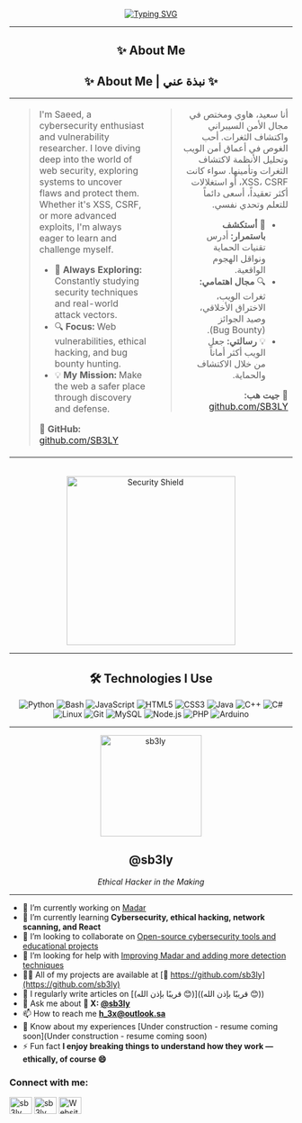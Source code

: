 <div align="center">
  
  <a href="https://git.io/typing-svg"><img src="https://readme-typing-svg.herokuapp.com?font=Fira+Code&size=28&pause=1000&color=36BCF7&center=true&vCenter=true&width=700&lines=Hello+there!+I'm+Saeed+👋;Cybersecurity+Student;Tool+Developer;Ethical-Hacker.;Exploring+the+world+of;cybersecurity" alt="Typing SVG"></a>


---

## ✨ About Me
<div align="center">
  <h2>✨ About Me | نبذة عني ✨</h2>
</div>

<table width="100%">
<tr>

<td width="50%" valign="top">
<blockquote>
  <p>I'm Saeed, a cybersecurity enthusiast and vulnerability researcher. I love diving deep into the world of web security, exploring systems to uncover flaws and protect them. Whether it's XSS, CSRF, or more advanced exploits, I'm always eager to learn and challenge myself.</p>
  <ul>
    <li>🧠 <strong>Always Exploring:</strong> Constantly studying security techniques and real-world attack vectors.</li>
    <li>🔍 <strong>Focus:</strong> Web vulnerabilities, ethical hacking, and bug bounty hunting.</li>
    <li>💡 <strong>My Mission:</strong> Make the web a safer place through discovery and defense.</li>
  </ul>
  <p>🔗 <strong>GitHub:</strong> <a href="https://github.com/SB3LY" target="_blank">github.com/SB3LY</a></p>
</blockquote>
</td>

<td width="50%" valign="top" dir="rtl">
<blockquote dir="rtl">
  <p>أنا سعيد، هاوي ومختص في مجال الأمن السيبراني واكتشاف الثغرات. أحب الغوص في أعماق أمن الويب وتحليل الأنظمة لاكتشاف الثغرات وتأمينها. سواء كانت XSS، CSRF، أو استغلالات أكثر تعقيداً، أسعى دائماً للتعلم وتحدي نفسي.</p>
  <ul>
    <li>🧠 <strong>أستكشف باستمرار:</strong> أدرس تقنيات الحماية ونواقل الهجوم الواقعية.</li>
    <li>🔍 <strong>مجال اهتمامي:</strong> ثغرات الويب، الاختراق الأخلاقي، وصيد الجوائز (Bug Bounty).</li>
    <li>💡 <strong>رسالتي:</strong> جعل الويب أكثر أماناً من خلال الاكتشاف والحماية.</li>
  </ul>
  <p>🔗 <strong>جيت هب:</strong> <a href="https://github.com/SB3LY" target="_blank">github.com/SB3LY</a></p>
</blockquote>
</td>

</tr>
</table>

<br>

<img src="https://raw.githubusercontent.com/sb3ly/sb3ly/refs/heads/main/assets/LOAAAD.gif" width="300px" alt="Security Shield"/>

---

## 🛠️ Technologies I Use

![Python](https://img.shields.io/badge/Python-%2314354C?style=flat&logo=python&logoColor=white)
![Bash](https://img.shields.io/badge/Bash-%23121011?style=flat&logo=gnu-bash&logoColor=white)
![JavaScript](https://img.shields.io/badge/JavaScript-%23F7DF1E?style=flat&logo=javascript&logoColor=black)
![HTML5](https://img.shields.io/badge/HTML5-%23E34F26?style=flat&logo=html5&logoColor=white)
![CSS3](https://img.shields.io/badge/CSS3-%231572B6?style=flat&logo=css3&logoColor=white)
![Java](https://img.shields.io/badge/Java-%23ED8B00?style=flat&logo=java&logoColor=white)
![C++](https://img.shields.io/badge/C++-%2300599C?style=flat&logo=c%2B%2B&logoColor=white)
![C#](https://img.shields.io/badge/C%23-%23239120?style=flat&logo=c-sharp&logoColor=white)
![Linux](https://img.shields.io/badge/Linux-%23FCC624?style=flat&logo=linux&logoColor=black)
![Git](https://img.shields.io/badge/Git-%23F05032?style=flat&logo=git&logoColor=white)
![MySQL](https://img.shields.io/badge/MySQL-%234479A1?style=flat&logo=mysql&logoColor=white)
![Node.js](https://img.shields.io/badge/Node.js-%23339933?style=flat&logo=node.js&logoColor=white)
![PHP](https://img.shields.io/badge/PHP-%23777BB4?style=flat&logo=php&logoColor=white)
![Arduino](https://img.shields.io/badge/Arduino-%2300979D?style=flat&logo=arduino&logoColor=white)

---

<!-- استبدل الرابط التالي برابط صورتك الشخصية -->
<img src="https://raw.githubusercontent.com/sb3ly/sb3ly/refs/heads/main/assets/goko404-removebg-preview.png" width="180px" alt="sb3ly"/>

## @sb3ly  
*Ethical Hacker in the Making*

</div>

---

- 🔭 I’m currently working on [Madar](https://github.com/sb3ly/madar)  
- 🌱 I’m currently learning **Cybersecurity, ethical hacking, network scanning, and React**  
- 👯 I’m looking to collaborate on [Open-source cybersecurity tools and educational projects](https://github.com/sb3ly)  
- 🤝 I’m looking for help with [Improving Madar and adding more detection techniques](https://github.com/sb3ly/madar)  
- 👨‍💻 All of my projects are available at [🔗 https://github.com/sb3ly](https://github.com/sb3ly)  
- 📝 I regularly write articles on [(قريبًا بإذن الله 😊)]((قريبًا بإذن الله 😊))  
- 💬 Ask me about **💬 X: [@sb3ly](https://X.com/sb3ly)**  
- 📫 How to reach me **h_3x@outlook.sa**  
- 📄 Know about my experiences [Under construction - resume coming soon](Under construction - resume coming soon)  
- ⚡ Fun fact **I enjoy breaking things to understand how they work — ethically, of course 😄**

<h3 align="left">Connect with me:</h3>
<p align="left">
<a href="https://twitter.com/sb3ly" target="_blank"><img align="center" src="https://raw.githubusercontent.com/rahuldkjain/github-profile-readme-generator/master/src/images/icons/Social/twitter.svg" alt="sb3ly" height="30" width="40" /></a>
<a href="https://instagram.com/sb3ly" target="_blank"><img align="center" src="https://raw.githubusercontent.com/rahuldkjain/github-profile-readme-generator/master/src/images/icons/Social/instagram.svg" alt="sb3ly" height="30" width="40" /></a>
<a href="https://sb3ly.github.io/madar/" target="_blank"><img align="center" src="https://raw.githubusercontent.com/rahuldkjain/github-profile-readme-generator/master/src/images/icons/Social/rss.svg" alt="Website" height="30" width="40" /></a>
</p>
